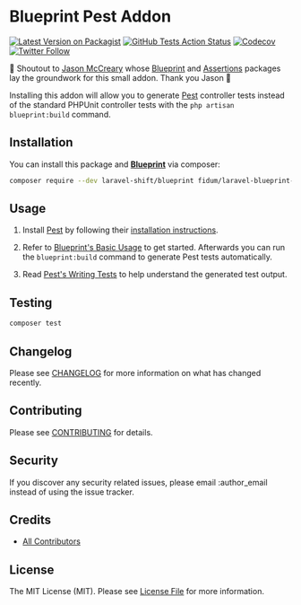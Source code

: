 # Blueprint Pest Addon

[![Latest Version on Packagist](https://img.shields.io/packagist/v/fidum/laravel-blueprint-pestphp-addon.svg?style=for-the-badge)](https://packagist.org/packages/fidum/laravel-blueprint-pestphp-addon)
[![GitHub Tests Action Status](https://img.shields.io/github/workflow/status/fidum/laravel-blueprint-pestphp-addon/run-tests?label=tests&style=for-the-badge)](https://github.com/fidum/laravel-blueprint-pestphp-addon/actions?query=workflow%3Arun-tests+branch%3Amaster)
[![Codecov](https://img.shields.io/codecov/c/github/fidum/laravel-blueprint-pestphp-addon?logo=codecov&logoColor=white&style=for-the-badge)](https://codecov.io/gh/fidum/laravel-blueprint-pestphp-addon)
[![Twitter Follow](https://img.shields.io/twitter/follow/danmasonmp?label=Follow&logo=twitter&style=for-the-badge)](https://twitter.com/danmasonmp)  

:mega: Shoutout to [Jason McCreary](https://github.com/jasonmccreary) whose [Blueprint](https://github.com/laravel-shift/blueprint) and [Assertions](https://github.com/jasonmccreary/laravel-test-assertions) packages lay the groundwork for this small addon. Thank you Jason :raised_hands:

Installing this addon will allow you to generate [Pest](https://github.com/pestphp/pest) controller tests instead of the standard PHPUnit controller tests with the `php artisan blueprint:build` command.

## Installation

You can install this package and **[Blueprint](https://github.com/laravel-shift/blueprint)** via composer:

```bash
composer require --dev laravel-shift/blueprint fidum/laravel-blueprint-pestphp-addon
```

## Usage

1. Install [Pest](https://github.com/pestphp/pest) by following their [installation instructions](https://pestphp.com/docs/installation/).

2. Refer to [Blueprint's Basic Usage](https://github.com/laravel-shift/blueprint#basic-usage) to get started. Afterwards you can run the `blueprint:build` command to generate Pest tests automatically.

3. Read [Pest's Writing Tests](https://pestphp.com/docs/writing-tests/) to help understand the generated test output. 

## Testing
```bash
composer test
```

## Changelog

Please see [CHANGELOG](CHANGELOG.md) for more information on what has changed recently.

## Contributing

Please see [CONTRIBUTING](CONTRIBUTING.md) for details.

## Security

If you discover any security related issues, please email :author_email instead of using the issue tracker.

## Credits

- [All Contributors](../../contributors)

## License

The MIT License (MIT). Please see [License File](LICENSE.md) for more information.
